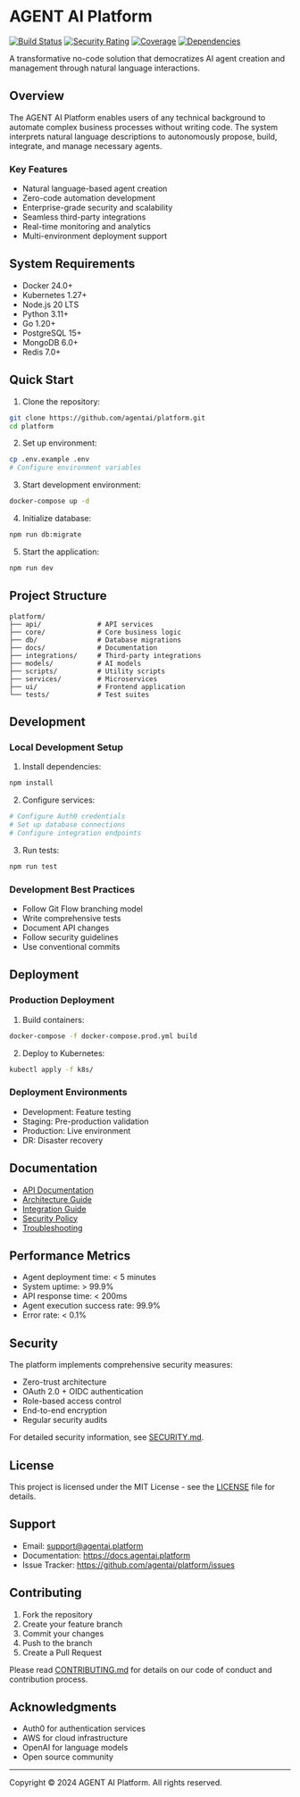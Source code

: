 # AGENT AI Platform

[![Build Status](https://github.com/agentai/platform/workflows/CI/badge.svg)](https://github.com/agentai/platform/actions)
[![Security Rating](https://sonarcloud.io/api/project_badges/measure?project=agentai_platform&metric=security_rating)](https://sonarcloud.io/dashboard?id=agentai_platform)
[![Coverage](https://codecov.io/gh/agentai/platform/branch/main/graph/badge.svg)](https://codecov.io/gh/agentai/platform)
[![Dependencies](https://status.david-dm.org/gh/agentai/platform.svg)](https://david-dm.org/agentai/platform)

A transformative no-code solution that democratizes AI agent creation and management through natural language interactions.

## Overview

The AGENT AI Platform enables users of any technical background to automate complex business processes without writing code. The system interprets natural language descriptions to autonomously propose, build, integrate, and manage necessary agents.

### Key Features

- Natural language-based agent creation
- Zero-code automation development
- Enterprise-grade security and scalability
- Seamless third-party integrations
- Real-time monitoring and analytics
- Multi-environment deployment support

## System Requirements

- Docker 24.0+
- Kubernetes 1.27+
- Node.js 20 LTS
- Python 3.11+
- Go 1.20+
- PostgreSQL 15+
- MongoDB 6.0+
- Redis 7.0+

## Quick Start

1. Clone the repository:
```bash
git clone https://github.com/agentai/platform.git
cd platform
```

2. Set up environment:
```bash
cp .env.example .env
# Configure environment variables
```

3. Start development environment:
```bash
docker-compose up -d
```

4. Initialize database:
```bash
npm run db:migrate
```

5. Start the application:
```bash
npm run dev
```

## Project Structure

```
platform/
├── api/              # API services
├── core/             # Core business logic
├── db/               # Database migrations
├── docs/             # Documentation
├── integrations/     # Third-party integrations
├── models/           # AI models
├── scripts/          # Utility scripts
├── services/         # Microservices
├── ui/               # Frontend application
└── tests/            # Test suites
```

## Development

### Local Development Setup

1. Install dependencies:
```bash
npm install
```

2. Configure services:
```bash
# Configure Auth0 credentials
# Set up database connections
# Configure integration endpoints
```

3. Run tests:
```bash
npm run test
```

### Development Best Practices

- Follow Git Flow branching model
- Write comprehensive tests
- Document API changes
- Follow security guidelines
- Use conventional commits

## Deployment

### Production Deployment

1. Build containers:
```bash
docker-compose -f docker-compose.prod.yml build
```

2. Deploy to Kubernetes:
```bash
kubectl apply -f k8s/
```

### Deployment Environments

- Development: Feature testing
- Staging: Pre-production validation
- Production: Live environment
- DR: Disaster recovery

## Documentation

- [API Documentation](docs/api/README.md)
- [Architecture Guide](docs/architecture/README.md)
- [Integration Guide](docs/integrations/README.md)
- [Security Policy](SECURITY.md)
- [Troubleshooting](docs/troubleshooting/README.md)

## Performance Metrics

- Agent deployment time: < 5 minutes
- System uptime: > 99.9%
- API response time: < 200ms
- Agent execution success rate: 99.9%
- Error rate: < 0.1%

## Security

The platform implements comprehensive security measures:

- Zero-trust architecture
- OAuth 2.0 + OIDC authentication
- Role-based access control
- End-to-end encryption
- Regular security audits

For detailed security information, see [SECURITY.md](SECURITY.md).

## License

This project is licensed under the MIT License - see the [LICENSE](LICENSE) file for details.

## Support

- Email: support@agentai.platform
- Documentation: https://docs.agentai.platform
- Issue Tracker: https://github.com/agentai/platform/issues

## Contributing

1. Fork the repository
2. Create your feature branch
3. Commit your changes
4. Push to the branch
5. Create a Pull Request

Please read [CONTRIBUTING.md](CONTRIBUTING.md) for details on our code of conduct and contribution process.

## Acknowledgments

- Auth0 for authentication services
- AWS for cloud infrastructure
- OpenAI for language models
- Open source community

---

Copyright © 2024 AGENT AI Platform. All rights reserved.